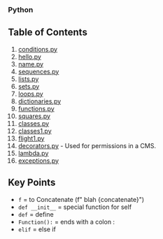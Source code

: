 ### Python

## Table of Contents

1. [conditions.py](https://github.com/gowebUSA/HarvardX-CS50-html-css/blob/master/Lecture-3-Python/conditions.py)
1. [hello.py](https://github.com/gowebUSA/HarvardX-CS50-html-css/blob/master/Lecture-3-Python/hello.py)
1. [name.py](https://github.com/gowebUSA/HarvardX-CS50-html-css/blob/master/Lecture-3-Python/name.py)
1. [sequences.py](https://github.com/gowebUSA/HarvardX-CS50-html-css/blob/master/Lecture-3-Python/sequences.py)
1. [lists.py](https://github.com/gowebUSA/HarvardX-CS50-html-css/blob/master/Lecture-3-Python/lists.py)
1. [sets.py](https://github.com/gowebUSA/HarvardX-CS50-html-css/blob/master/Lecture-3-Python/sets.py)
1. [loops.py](https://github.com/gowebUSA/HarvardX-CS50-html-css/blob/master/Lecture-3-Python/loops.py)
1. [dictionaries.py](https://github.com/gowebUSA/HarvardX-CS50-html-css/blob/master/Lecture-3-Python/dictionaries.py)
1. [functions.py](https://github.com/gowebUSA/HarvardX-CS50-html-css/blob/master/Lecture-3-Python/functions.py)
1. [squares.py](https://github.com/gowebUSA/HarvardX-CS50-html-css/blob/master/Lecture-3-Python/squares.py)
1. [classes.py](https://github.com/gowebUSA/HarvardX-CS50-html-css/blob/master/Lecture-3-Python/classes.py)
1. [classes1.py](https://github.com/gowebUSA/HarvardX-CS50-html-css/blob/master/Lecture-3-Python/classes1.py)
1. [flight1.py](https://github.com/gowebUSA/HarvardX-CS50-html-css/blob/master/Lecture-3-Python/flight1.py)
1. [decorators.py](https://github.com/gowebUSA/HarvardX-CS50-html-css/blob/master/Lecture-3-Python/decorators.py) - Used for permissions in a CMS.
1. [lambda.py](https://github.com/gowebUSA/HarvardX-CS50-html-css/blob/master/Lecture-3-Python/lambda.py) 
1. [exceptions.py](https://github.com/gowebUSA/HarvardX-CS50-html-css/blob/master/Lecture-3-Python/exceptions.py)

## Key Points
- `f` = to Concatenate (f" blah {concatenate}")
- `def __init__` = special function for self
- `def` = define
- `Function():` = ends with a colon :
- `elif` = else if
